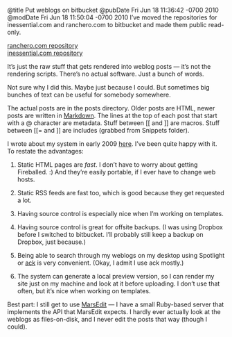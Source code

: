 @title Put weblogs on bitbucket
@pubDate Fri Jun 18 11:36:42 -0700 2010
@modDate Fri Jun 18 11:50:04 -0700 2010
I’ve moved the repositories for inessential.com and ranchero.com to bitbucket and made them public read-only.

<a href="http://bitbucket.org/brentsimmons/ranchero.com/overview">ranchero.com repository</a><br />
<a href="http://bitbucket.org/brentsimmons/inessential.com/overview">inessential.com repository</a>

It’s just the raw stuff that gets rendered into weblog posts — it’s not the rendering scripts. There’s no actual software. Just a bunch of words.

Not sure why I did this. Maybe just because I could. But sometimes big bunches of text can be useful for somebody somewhere.

The actual posts are in the posts directory. Older posts are HTML, newer posts are written in <a href="http://daringfireball.net/projects/markdown/">Markdown</a>. The lines at the top of each post that start with a @ character are metadata. Stuff between &#91;[ and ]] are macros. Stuff between &#91;[= and ]] are includes (grabbed from Snippets folder).

I wrote about my system in early 2009 <a href="http://inessential.com/2009/01/30/new_publishing_system_tour_of_my_head">here</a>. I’ve been quite happy with it. To restate the advantages:

1. Static HTML pages are <em>fast</em>. I don’t have to worry about getting Fireballed. :) And they’re easily portable, if I ever have to change web hosts.

2. Static RSS feeds are fast too, which is good because they get requested a lot.

2. Having source control is especially nice when I’m working on templates.

3. Having source control is great for offsite backups. (I was using Dropbox before I switched to bitbucket. I’ll probably still keep a backup on Dropbox, just because.)

4. Being able to search through my weblogs on my desktop using Spotlight or <a href="http://betterthangrep.com/">ack</a> is very convenient. (Okay, I admit I use ack mostly.)

5. The system can generate a local preview version, so I can render my site just on my machine and look at it before uploading. I don’t use that often, but it’s nice when working on templates.

Best part: I still get to use <a href="http://www.red-sweater.com/marsedit/">MarsEdit</a> — I have a small Ruby-based server that implements the API that MarsEdit expects. I hardly ever actually look at the weblogs as files-on-disk, and I never edit the posts that way (though I could).
